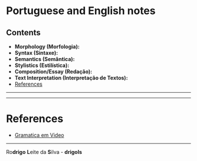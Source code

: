 # Portuguese and English notes

## Contents

 - **Morphology (Morfologia):**
 - **Syntax (Sintaxe):**
 - **Semantics (Semântica):**
 - **Stylistics (Estilística):**
 - **Composition/Essay (Redação):**
 - **Text Interpretation (Interpretação de Textos):**
 - [References](#ref)

<!--- ( Morphology (Morfologia) >  ) --->

---














<!--- ( References ) --->

---

<div id="ref"></div>

# References

 - [Gramatica em Video](https://gramaticaemvideo.com.br/)

---

Ro**drigo** **L**eite da **S**ilva - **drigols**
